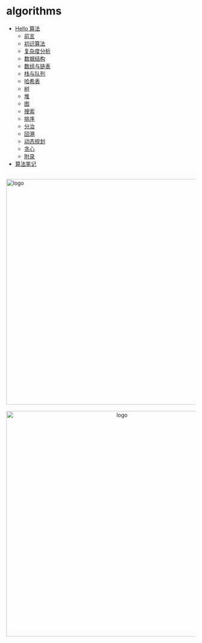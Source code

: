 # algorithms

-   [Hello 算法](README.md)
    -   [前言](chapter_preface/index.md)
    -   [初识算法](chapter_introduction/index.md)
    -   [复杂度分析](chapter_computational_complexity/index.md)
    -   [数据结构](chapter_data_structure/index.md)
    -   [数组与链表](chapter_array_and_linkedlist/index.md)
    -   [栈与队列](chapter_stack_and_queue/index.md)
    -   [哈希表](chapter_hashing/index.md)
    -   [树](chapter_tree/index.md)
    -   [堆](chapter_heap/index.md)
    -   [图](chapter_graph/index.md)
    -   [搜索](chapter_searching/index.md)
    -   [排序](chapter_sorting/index.md)
    -   [分治](chapter_divide_and_conquer/index.md)
    -   [回溯](chapter_backtracking/index.md)
    -   [动态规划](chapter_dynamic_programming/index.md)
    -   [贪心](chapter_greedy/index.md)
    -   [附录](chapter_appendix/index.md)
-   [算法笔记](/algorithms/base_algo/Algorithms_note.md)





<br />
<img  src='/img/bjkb.PNG' width="600" alt="logo">
<br />
<br />
<div align="center">

<img  src='/img/01.jpeg' width="600" alt="logo" />
</div>
<br />
<br />
